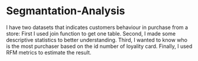 # Segmantation-Analysis
I have two datasets that  indicates customers behaviour in purchase from a store:
First I used join function to get one table.
Second, I made some descriptive statistics to better understanding.
Third, I wanted to know who is the most purchaser based on the id number of loyality card.
Finally, I used RFM metrics to estimate the result.
